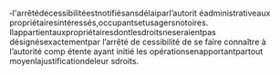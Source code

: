 ‐l'arrêtédecessibilitéestnotifiésansdélaiparl’autorit éadministrativeaux propriétairesintéressés,occupantsetusagersnotoires.
Ilappartientauxpropriétairesdontlesdroitsneseraientpas désignésexactementpar l’arrêté de cessibilité de se faire connaître à l’autorité comp étente ayant initié les opérationsenapportantpartout moyenlajustificationdeleur sdroits.